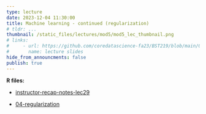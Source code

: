 ```yaml
---
type: lecture
date: 2023-12-04 11:30:00
title: Machine learning - continued (regularization)
# tldr: ...
thumbnail: /static_files/lectures/mod5/mod5_lec_thumbnail.png
# links:
#     - url: https://github.com/coredatascience-fa23/BST219/blob/main/00_course_introduction/Lecture_01.pdf
#       name: lecture slides
hide_from_announcments: false
publish: true
---
```

**R files:**
- [instructor-recap-notes-lec29](https://github.com/coredatascience-fa23/BST219/blob/main/instructor_lecture-recap-notes/instructor_notes_lec29.Rmd)


- [04-regularization](https://github.com/coredatascience-fa23/BST219/blob/main/06_machine-learning/04_regularization.Rmd)

